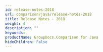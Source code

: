 ```yaml
---
id: release-notes-2018
url: comparison/java/release-notes-2018
title: Release Notes - 2018
weight: 4
description: ""
keywords: 
productName: GroupDocs.Comparison for Java
hideChildren: False
---
```

